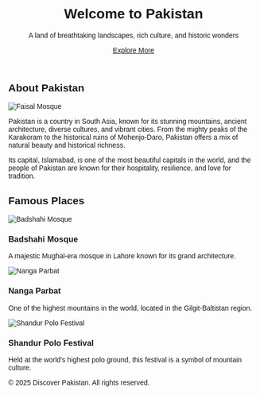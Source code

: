 <!DOCTYPE html>
<html lang="en">
<head>
  <meta charset="UTF-8" />
  <meta name="viewport" content="width=device-width, initial-scale=1.0" />
  <title>Pakistan - Land of Beauty</title>
  <link href="https://cdn.jsdelivr.net/npm/tailwindcss@2.2.19/dist/tailwind.min.css" rel="stylesheet">
  <link href="https://fonts.googleapis.com/css2?family=Montserrat:wght@400;700&display=swap" rel="stylesheet">
  <style>
    body {
      font-family: 'Montserrat', sans-serif;
    }
    .hero {
      background-image: url('https://upload.wikimedia.org/wikipedia/commons/thumb/3/32/Hunza_valley_2014.jpg/1920px-Hunza_valley_2014.jpg');
      background-size: cover;
      background-position: center;
    }
  </style>
</head>
<body class="bg-gray-100 text-gray-800">

  <header class="hero h-screen flex flex-col justify-center items-center text-white text-center px-4">
    <h1 class="text-5xl md:text-6xl font-bold drop-shadow-lg">Welcome to Pakistan</h1>
    <p class="text-xl mt-4 drop-shadow-md">A land of breathtaking landscapes, rich culture, and historic wonders</p>
    <a href="#about" class="mt-8 bg-green-600 hover:bg-green-700 text-white font-bold py-2 px-6 rounded-full transition">Explore More</a>
  </header>

  <section id="about" class="py-16 px-4 md:px-20 bg-white">
    <h2 class="text-3xl font-bold text-center mb-10 text-green-700">About Pakistan</h2>
    <div class="grid md:grid-cols-2 gap-10">
      <div>
        <img src="https://upload.wikimedia.org/wikipedia/commons/thumb/3/35/Faisal_Mosque_Islamabad_Pakistan2.jpg/800px-Faisal_Mosque_Islamabad_Pakistan2.jpg" alt="Faisal Mosque" class="rounded-xl shadow-lg">
      </div>
      <div class="flex flex-col justify-center">
        <p class="text-lg leading-relaxed">
          Pakistan is a country in South Asia, known for its stunning mountains, ancient architecture, diverse cultures, and vibrant cities. From the mighty peaks of the Karakoram to the historical ruins of Mohenjo-Daro, Pakistan offers a mix of natural beauty and historical richness.
        </p>
        <p class="text-lg mt-4">
          Its capital, Islamabad, is one of the most beautiful capitals in the world, and the people of Pakistan are known for their hospitality, resilience, and love for tradition.
        </p>
      </div>
    </div>
  </section>

  <section class="bg-green-50 py-16 px-4 md:px-20">
    <h2 class="text-3xl font-bold text-center mb-10 text-green-800">Famous Places</h2>
    <div class="grid md:grid-cols-3 gap-8 text-center">
      <div class="bg-white p-6 rounded-xl shadow-lg">
        <img src="https://upload.wikimedia.org/wikipedia/commons/thumb/1/10/Badshahi_Mosque_April_2016_img3.jpg/800px-Badshahi_Mosque_April_2016_img3.jpg" class="rounded-lg mb-4" alt="Badshahi Mosque">
        <h3 class="text-xl font-semibold">Badshahi Mosque</h3>
        <p class="text-sm mt-2">A majestic Mughal-era mosque in Lahore known for its grand architecture.</p>
      </div>
      <div class="bg-white p-6 rounded-xl shadow-lg">
        <img src="https://upload.wikimedia.org/wikipedia/commons/thumb/4/42/Nanga_Parbat_The_Killer_Mountain_by_Usman_Bashir.jpg/800px-Nanga_Parbat_The_Killer_Mountain_by_Usman_Bashir.jpg" class="rounded-lg mb-4" alt="Nanga Parbat">
        <h3 class="text-xl font-semibold">Nanga Parbat</h3>
        <p class="text-sm mt-2">One of the highest mountains in the world, located in the Gilgit-Baltistan region.</p>
      </div>
      <div class="bg-white p-6 rounded-xl shadow-lg">
        <img src="https://upload.wikimedia.org/wikipedia/commons/thumb/5/5d/Shandur_Polo_Ground.jpg/800px-Shandur_Polo_Ground.jpg" class="rounded-lg mb-4" alt="Shandur Polo Festival">
        <h3 class="text-xl font-semibold">Shandur Polo Festival</h3>
        <p class="text-sm mt-2">Held at the world's highest polo ground, this festival is a symbol of mountain culture.</p>
      </div>
    </div>
  </section>

  <footer class="bg-green-800 text-white text-center py-6">
    <p>&copy; 2025 Discover Pakistan. All rights reserved.</p>
  </footer>

</body>
</html>
